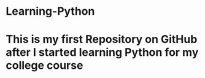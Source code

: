 # Learning-Python
# This is my first Repository on GitHub after I started learning Python for my college course

